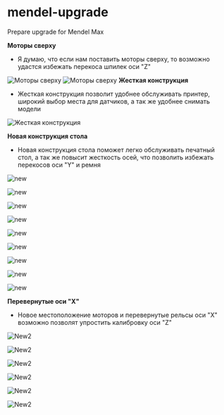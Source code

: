 mendel-upgrade
==============

Prepare upgrade for Mendel Max

**Моторы сверху**

- Я думаю, что если нам поставить моторы сверху, то возможно удастся избежать перекоса шпилек оси "Z"

![Моторы сверху](mendelmax-2-0-kit-beta-3.jpeg)
![Моторы сверху](02-New-Raised-Z-Vertex_display_large_preview_featured.jpg )
**Жесткая конструкция**

- Жесткая конструкция позволит удобнее обслуживать принтер, широкий выбор места для датчиков, а так же удобнее снимать модели

![Жесткая конструкция](photo.jpg)

**Новая конструкция стола**
- Новая конструкция стола поможет легко обслуживать печатный стол, а так же повысит жесткость осей, что позволить избежать перекосов оси "Y" и ремня

![new](IMG_1686_display_large_preview_featured.jpg)

![new](IMG_1690_display_large_preview_featured.jpg)	

![new](IMG_1691_display_large_preview_featured.jpg)	

![new](IMG_1700_display_large_preview_featured.jpg)	

![new](IMG_1701_display_large_preview_featured.jpg)	

![new](IMG_1713_display_large_preview_featured.jpg)	

![new](IMG_1715_display_large_preview_featured.jpg)	

![new](IMG_1717_display_large_preview_featured.jpg)	

![new](IMG_1727_display_large_preview_featured.jpg)

**Перевернутые оси "X"**

- Новое местоположение моторов и перевернутые рельсы оси "Х" возможно позволят упростить калибровку оси "Z"

![New2](Water_Jet_plate_007_preview_featured.jpg)

![New2](Water_Jet_plate_005_preview_featured.jpg)	

![New2](Water_Jet_plate_002_preview_featured.jpg)

![New2](OBX_006_preview_featured.jpg)	

![New2](OBX_004_preview_featured.jpg)

![New2](OBX_001_preview_featured.jpg)
